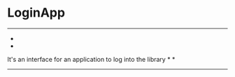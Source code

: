 # LoginApp
*************************************************************
*
*
It's an interface for an application to log into the library
*
*
*************************************************************
